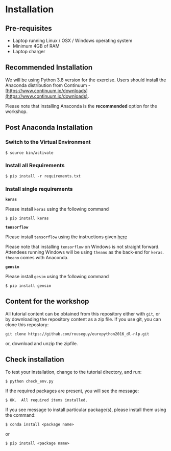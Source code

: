 # Installation

## Pre-requisites
* Laptop running Linux / OSX / Windows operating system
* Minimum 4GB of RAM
* Laptop charger

## Recommended Installation
We will be using Python 3.8 version for the exercise. Users should install the Anaconda distribution from Continuum - [https://www.continuum.io/downloads](https://www.continuum.io/downloads).

Please note that installing Anaconda is the **recommended** option for the workshop.

## Post Anaconda Installation

### Switch to the Virtual Environment

    $ source bin/activate

### Install all Requirements

    $ pip install -r requirements.txt

### Install single requirements

**`keras`**

Please install `keras` using the following command

    $ pip install keras

**`tensorflow`**

Please install `tensorflow` using the instructions given [here](https://www.tensorflow.org/versions/r0.9/get_started/os_setup.html)

Please note that installing `tensorflow` on Windows is not straight forward. Attendees running Windows will be using `theano` as the back-end for `keras`. `theano` comes with Anaconda.
 
**`gensim`**

Please install `gesim` using the following command

    $ pip install gensim



## Content for the workshop

All tutorial content can be obtained from this repository either with `git`, or by downloading the repository content as a zip file. If you use git, you can clone this repostory:

```git clone https://github.com/rouseguy/europython2016_dl-nlp.git```

or, download and unzip the zipfile.

## Check installation

To test your installation, change to the tutorial directory, and run:

    $ python check_env.py

If the required packages are present, you will see the message:

    $ OK.  All required items installed.

If you see message to install particular package(s), please install them using the command:
    
    $ conda install <package name>
or
    
    $ pip install <package name>
    


